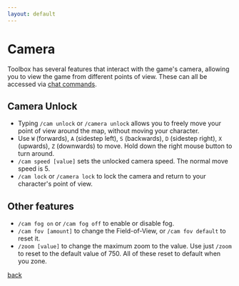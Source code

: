 ```yaml
---
layout: default
---
```


# Camera
Toolbox has several features that interact with the game's camera, allowing you to view the game from different points of view. These can all be accessed via [chat commands](commands).

## Camera Unlock
* Typing `/cam unlock` or `/camera unlock` allows you to freely move your point of view around the map, without moving your character.
* Use `W` (forwards), `A` (sidestep left), `S` (backwards), `D` (sidestep right), `X` (upwards), `Z` (downwards) to move. Hold down the right mouse button to turn around.
* `/cam speed [value]` sets the unlocked camera speed. The normal move speed is 5.
* `/cam lock` or `/camera lock` to lock the camera and return to your character's point of view.

## Other features
* `/cam fog on` or `/cam fog off` to enable or disable fog.
* `/cam fov [amount]` to change the Field-of-View, or `/cam fov default` to reset it.
* `/zoom [value]` to change the maximum zoom to the value. Use just `/zoom` to reset to the default value of 750.
All of these reset to default when you zone.

[back](./)
